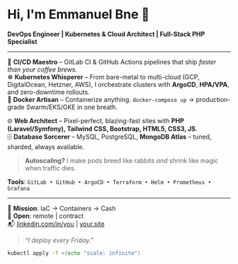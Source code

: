 
# Hi, I'm Emmanuel Bne 👋  
**DevOps Engineer | Kubernetes & Cloud Architect | Full-Stack PHP Specialist**

---

🔧 **CI/CD Maestro** – GitLab CI & GitHub Actions pipelines that ship *faster than your coffee brews*.  
☸️ **Kubernetes Whisperer** – From bare-metal to multi-cloud (GCP, DigitalOcean, Hetzner, AWS), I orchestrate clusters with **ArgoCD**, **HPA/VPA**, and zero-downtime rollouts.  
🐳 **Docker Artisan** – Containerize anything. `docker-compose up` → production-grade Swarm/EKS/GKE in one breath.

🌐 **Web Architect** – Pixel-perfect, blazing-fast sites with **PHP (Laravel/Symfony), Tailwind CSS, Bootstrap, HTML5, CSS3, JS**.  
🗄️ **Database Sorcerer** – MySQL, PostgreSQL, **MongoDB Atlas** – tuned, sharded, always available.

> **Autoscaling?** I make pods breed like rabbits *and* shrink like magic when traffic dies.



**Tools**: `GitLab • GitHub • ArgoCD • Terraform • Helm • Prometheus • Grafana`

---

🚀 **Mission**: IaC → Containers → Cash  
📍 **Open**: remote | contract  
📬 [linkedin.com/in/you](https://linkedin.com/in/you) | [your.site](https://your.site)

> *“I deploy every Friday.”*

```bash
kubectl apply -f <(echo "scale: infinite")
